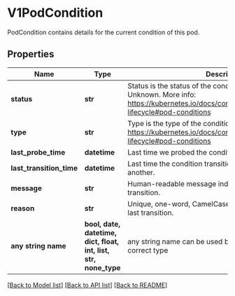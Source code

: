 # V1PodCondition

PodCondition contains details for the current condition of this pod.

## Properties
Name | Type | Description | Notes
------------ | ------------- | ------------- | -------------
**status** | **str** | Status is the status of the condition. Can be True, False, Unknown. More info: https://kubernetes.io/docs/concepts/workloads/pods/pod-lifecycle#pod-conditions | 
**type** | **str** | Type is the type of the condition. More info: https://kubernetes.io/docs/concepts/workloads/pods/pod-lifecycle#pod-conditions | 
**last_probe_time** | **datetime** | Last time we probed the condition. | [optional] 
**last_transition_time** | **datetime** | Last time the condition transitioned from one status to another. | [optional] 
**message** | **str** | Human-readable message indicating details about last transition. | [optional] 
**reason** | **str** | Unique, one-word, CamelCase reason for the condition&#39;s last transition. | [optional] 
**any string name** | **bool, date, datetime, dict, float, int, list, str, none_type** | any string name can be used but the value must be the correct type | [optional]

[[Back to Model list]](../README.md#documentation-for-models) [[Back to API list]](../README.md#documentation-for-api-endpoints) [[Back to README]](../README.md)


